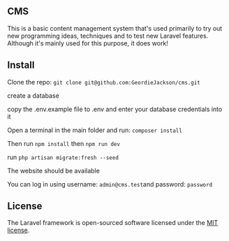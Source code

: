 ## CMS

This is a basic content management system that's used primarily to try out new programming ideas, techniques and to test new Laravel features. Although it's mainly used for this purpose, it does work!

## Install

Clone the repo: ```git clone git@github.com:GeordieJackson/cms.git```

create a database

copy the .env.example file to .env and enter your database credentials into it

Open a terminal in the main folder and run: ```composer install```

Then run ```npm install```
then ```npm run dev```

run ```php artisan migrate:fresh --seed```

The website should be available 

You can log in using username: ```admin@cms.test```and password: ```password```

## License

The Laravel framework is open-sourced software licensed under the [MIT license](https://opensource.org/licenses/MIT).
